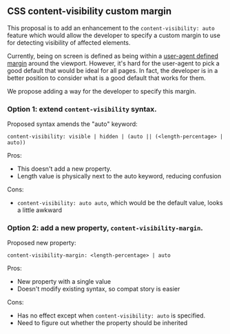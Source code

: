 ## CSS content-visibility custom margin

This proposal is to add an enhancement to the `content-visibility: auto` feature
which would allow the developer to specify a custom margin to use for detecting
visibility of affected elements.

Currently, being on screen is defined as being within a [user-agent defined
margin](https://www.w3.org/TR/css-contain-2/#relevant-to-the-user) around the
viewport. However, it's hard for the user-agent to pick a good default that
would be ideal for all pages. In fact, the developer is in a better position to
consider what is a good default that works for them.

We propose adding a way for the developer to specify this margin.

### Option 1: extend `content-visibility` syntax.

Proposed syntax amends the "auto" keyword:

`content-visibility: visible | hidden | (auto || (<length-percentage> | auto))`

Pros:
* This doesn't add a new property.
* Length value is physically next to the auto keyword, reducing confusion

Cons:
* `content-visibility: auto auto`, which would be the default value, looks a
  little awkward

### Option 2: add a new property, `content-visibility-margin`.

Proposed new property:

`content-visibility-margin: <length-percentage> | auto`

Pros:
* New property with a single value
* Doesn't modify existing syntax, so compat story is easier

Cons:
* Has no effect except when `content-visibility: auto` is specified.
* Need to figure out whether the property should be inherited
